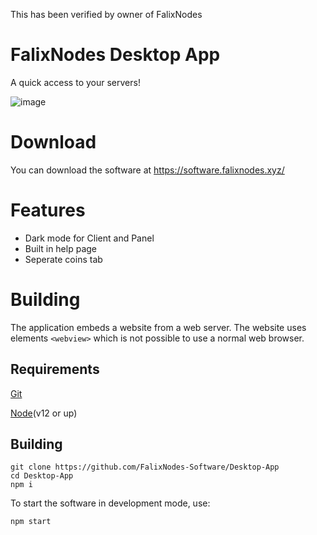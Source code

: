 This has been verified by owner of FalixNodes
# FalixNodes Desktop App
A quick access to your servers!

![image](https://software.falixnodes.net/src/images/preview.png)

# Download
You can download the software at https://software.falixnodes.xyz/

# Features
 - Dark mode for Client and Panel
 - Built in help page
 - Seperate coins tab

# Building

The application embeds a website from a web server. The website uses elements `<webview>` which is not possible to use a normal web browser.
## Requirements
[Git](https://git-scm.com/downloads)

[Node](https://nodejs.org/en/download/)(v12 or up)

## Building
```
git clone https://github.com/FalixNodes-Software/Desktop-App
cd Desktop-App
npm i
```
To start the software in development mode, use:
```
npm start
```
